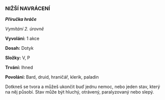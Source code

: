 ### NIŽŠÍ NAVRÁCENÍ

***Příručka hráče***

*Vymítání 2. úrovně*

**Vyvolání:** 1 akce

**Dosah:** Dotyk

**Složky:** V, P

**Trvání:** Ihned

**Povolání:** Bard, druid, hraničář, klerik, paladin

Dotkneš se tvora a můžeš ukončit buď jednu nemoc, nebo jeden stav, který na něj působí. Stav může být hluchý, otrávený, paralyzovaný nebo slepý.